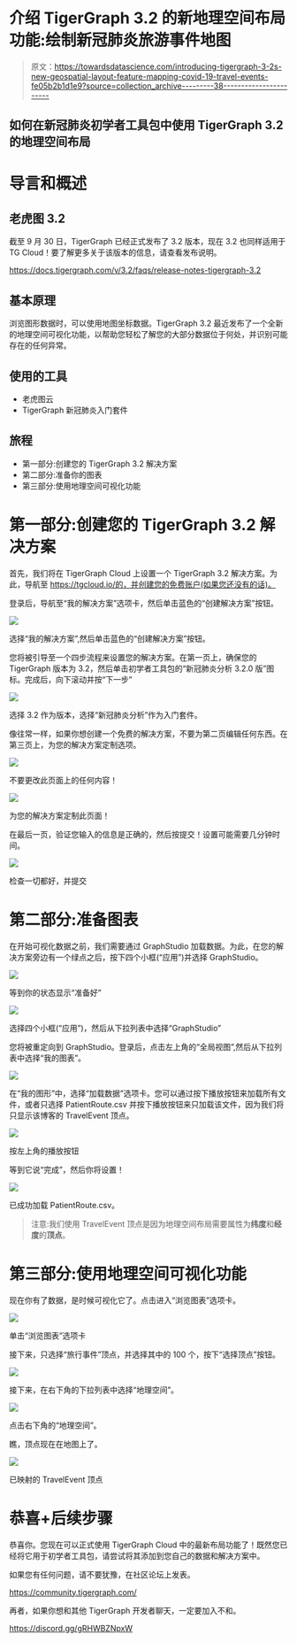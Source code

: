 # 介绍 TigerGraph 3.2 的新地理空间布局功能:绘制新冠肺炎旅游事件地图

> 原文：<https://towardsdatascience.com/introducing-tigergraph-3-2s-new-geospatial-layout-feature-mapping-covid-19-travel-events-fe05b2b1d1e9?source=collection_archive---------38----------------------->

## 如何在新冠肺炎初学者工具包中使用 TigerGraph 3.2 的地理空间布局

# 导言和概述

## 老虎图 3.2

截至 9 月 30 日，TigerGraph 已经正式发布了 3.2 版本，现在 3.2 也同样适用于 TG Cloud！要了解更多关于该版本的信息，请查看发布说明。

<https://docs.tigergraph.com/v/3.2/faqs/release-notes-tigergraph-3.2>  

## 基本原理

浏览图形数据时，可以使用地图坐标数据。TigerGraph 3.2 最近发布了一个全新的地理空间可视化功能，以帮助您轻松了解您的大部分数据位于何处，并识别可能存在的任何异常。

## 使用的工具

*   老虎图云
*   TigerGraph 新冠肺炎入门套件

## 旅程

*   第一部分:创建您的 TigerGraph 3.2 解决方案
*   第二部分:准备你的图表
*   第三部分:使用地理空间可视化功能

# 第一部分:创建您的 TigerGraph 3.2 解决方案

首先，我们将在 TigerGraph Cloud 上设置一个 TigerGraph 3.2 解决方案。为此，导航至 https://tgcloud.io/的，并创建您的免费账户(如果您还没有的话)。

  

登录后，导航至“我的解决方案”选项卡，然后单击蓝色的“创建解决方案”按钮。

![](img/31de1494ceb400d774f8bd4c61407b01.png)

选择“我的解决方案”,然后单击蓝色的“创建解决方案”按钮。

您将被引导至一个四步流程来设置您的解决方案。在第一页上，确保您的 TigerGraph 版本为 3.2，然后单击初学者工具包的“新冠肺炎分析 3.2.0 版”图标。完成后，向下滚动并按“下一步”

![](img/d86c36f774dfd0ed70c205d064ec3a97.png)

选择 3.2 作为版本，选择“新冠肺炎分析”作为入门套件。

像往常一样，如果你想创建一个免费的解决方案，不要为第二页编辑任何东西。在第三页上，为您的解决方案定制选项。

![](img/ddce2c6c4c4c8bf8040d9aca3e06d359.png)

不要更改此页面上的任何内容！

![](img/8b230973a92a8af24e8912fd120bb871.png)

为您的解决方案定制此页面！

在最后一页，验证您输入的信息是正确的，然后按提交！设置可能需要几分钟时间。

![](img/63c51c5cea6cbe6deb4d8a2d17f18da3.png)

检查一切都好，并提交

# 第二部分:准备图表

在开始可视化数据之前，我们需要通过 GraphStudio 加载数据。为此，在您的解决方案旁边有一个绿点之后，按下四个小框(“应用”)并选择 GraphStudio。

![](img/2ba7c4bb1aea910c3f46e43924c589cb.png)

等到你的状态显示“准备好”

![](img/79e2dad20990c7b7420ef464c6a06b93.png)

选择四个小框(“应用”)，然后从下拉列表中选择“GraphStudio”

您将被重定向到 GraphStudio。登录后，点击左上角的“全局视图”,然后从下拉列表中选择“我的图表”。

![](img/c0745bc0c1ed09f2ea78829806a1ee1d.png)

在“我的图形”中，选择“加载数据”选项卡。您可以通过按下播放按钮来加载所有文件，或者只选择 PatientRoute.csv 并按下播放按钮来只加载该文件，因为我们将只显示该博客的 TravelEvent 顶点。

![](img/f24e7f5c3c076c17d8b615f3b79b822f.png)

按左上角的播放按钮

等到它说“完成”，然后你将设置！

![](img/c50f38ba8591cca69c7d2b7c6979fcae.png)

已成功加载 PatientRoute.csv。

> 注意:我们使用 TravelEvent 顶点是因为地理空间布局需要属性为**纬度**和**经度**的**顶点**。

# 第三部分:使用地理空间可视化功能

现在你有了数据，是时候可视化它了。点击进入“浏览图表”选项卡。

![](img/322af36f455467050c9fc9d126eab692.png)

单击“浏览图表”选项卡

接下来，只选择“旅行事件”顶点，并选择其中的 100 个，按下“选择顶点”按钮。

![](img/48ea728b088314ba3a2c3bde98c52693.png)

接下来，在右下角的下拉列表中选择“地理空间”。

![](img/515c92d901a117088668f098260c5bdb.png)

点击右下角的“地理空间”。

瞧，顶点现在在地图上了。

![](img/588ad249264649fb87aeb0ca289b3170.png)

已映射的 TravelEvent 顶点

# 恭喜+后续步骤

恭喜你。您现在可以正式使用 TigerGraph Cloud 中的最新布局功能了！既然您已经将它用于初学者工具包，请尝试将其添加到您自己的数据和解决方案中。

如果您有任何问题，请不要犹豫，在社区论坛上发表。

<https://community.tigergraph.com/>  

再者，如果你想和其他 TigerGraph 开发者聊天，一定要加入不和。

<https://discord.gg/gRHWBZNpxW> 